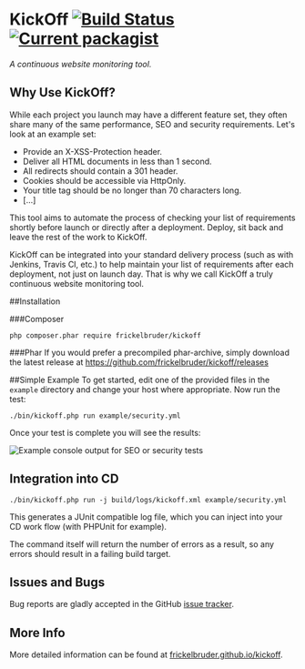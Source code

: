 # KickOff [![Build Status](https://travis-ci.org/frickelbruder/kickoff.svg?branch=master)](https://travis-ci.org/frickelbruder/kickoff) [![Current packagist](https://img.shields.io/packagist/v/frickelbruder/kickoff.svg?style=flat)](https://packagist.org/packages/frickelbruder/kickoff)
_A continuous website monitoring tool._

## Why Use KickOff?
While each project you launch may have a different feature set, they often share many of the same performance, SEO and security requirements. Let's look at an example set:

- Provide an X-XSS-Protection header.
- Deliver all HTML documents in less than 1 second.
- All redirects should contain a 301 header.
- Cookies should be accessible via HttpOnly.
- Your title tag should be no longer than 70 characters long.
- [...]

This tool aims to automate the process of checking your list of requirements shortly before launch or directly after a deployment. Deploy, sit back and leave the rest of the work to KickOff.

KickOff can be integrated into your standard delivery process (such as with Jenkins, Travis CI, etc.) to help maintain your list of requirements after each deployment, not just on launch day. That is why we call KickOff a truly continuous website monitoring tool.

##Installation

###Composer
```
php composer.phar require frickelbruder/kickoff
```

###Phar
If you would prefer a precompiled phar-archive, simply download the latest release at https://github.com/frickelbruder/kickoff/releases

##Simple Example
To get started, edit one of the provided files in the `example` directory and change your host where appropriate. Now run the test:
```
./bin/kickoff.php run example/security.yml
```
Once your test is complete you will see the results:

![Example console output for SEO or security tests](https://frickelbruder.github.io/kickoff/images/example-output.png)

## Integration into CD
```
./bin/kickoff.php run -j build/logs/kickoff.xml example/security.yml
```
This generates a JUnit compatible log file, which you can inject into your CD work flow (with PHPUnit for example).

The command itself will return the number of errors as a result, so any errors should result in a failing build target.

## Issues and Bugs
Bug reports are gladly accepted in the GitHub [issue tracker](https://github.com/frickelbruder/kickoff/issues/new).

## More Info
More detailed information can be found at [frickelbruder.github.io/kickoff](http://frickelbruder.github.io/kickoff/).